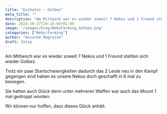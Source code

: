 ```yaml
---
title: "Eschatos – Golbez"
meta_title: ""
description: "Am Mittwoch war es wieder soweit 7 Nekos und 1 Freund stellten sich wieder Golbez"
date: 2024-10-27T20:16:04+01:00
image: "/images/blog/NekoFarming_Golbez.png"
categories: ["Neko:Farming"]
author: "Ansurem Mograine"
draft: false
---
```


Am Mittwoch war es wieder soweit 7 Nekos und 1 Freund stellten sich wieder Golbez.

Trotz ein paar Startschwierigkeiten dadurch das 2 Leute neu in den Kampf gegangen sind haben es unsere Nekos doch geschafft in 6 mal zu besiegen.

Sie hatten auch Glück denn unter mehreren Waffen war auch das Mount 1 mal gedroppt worden.

Wir können nur hoffen, dass dieses Glück anhält.